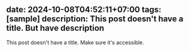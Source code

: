 date: 2024-10-08T04:52:11+07:00
tags: [sample]
description: This post doesn't have a title. But have description
---

This post doesn't have a title. Make sure it's accessible.